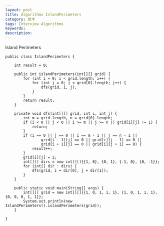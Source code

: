 ```yaml
---
layout: post
title: Algorithms IslandPerimeters
category: 技术
tags: Interview Algorithms
keywords: 
description: 
---
```


Island Perimeters

    public class IslandPerimeters {
    
        int result = 0;
    
        public int islandPerimeters(int[][] grid) {
            for (int i = 0; i < grid.length; i++) {
                for (int j = 0; j < grid[0].length; j++) {
                    dfs(grid, i, j);
                }
            }
            return result;
        }
    
        private void dfs(int[][] grid, int i, int j) {
            int m = grid.length, n = grid[0].length;
            if (i < 0 || j < 0 || i >= m || j >= n || grid[i][j] != 1) {
                return;
            }
            if (i == 0 || j == 0 || i == m - 1 || j == n - 1 ||
                    grid[i - 1][j] == 0 || grid[i][j - 1] == 0 ||
                    grid[i + 1][j] == 0 || grid[i][j + 1] == 0) {
                result++;
            }
            grid[i][j] = 2;
            int[][] dirs = new int[][]{{1, 0}, {0, 1}, {-1, 0}, {0, -1}};
            for (int[] dir : dirs) {
                dfs(grid, i + dir[0], j + dir[1]);
            }
        }
    
        public static void main(String[] args) {
            int[][] grid = new int[][]{{1, 0, 1, 1, 1}, {1, 0, 1, 1, 1}, {0, 0, 0, 1, 1}};
            System.out.println(new IslandPerimeters().islandPerimeters(grid));
        }
    
    }
